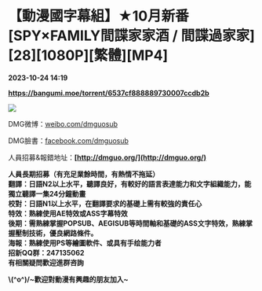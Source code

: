 # 【動漫國字幕組】★10月新番[SPY×FAMILY間諜家家酒 / 間諜過家家][28][1080P][繁體][MP4]

**2023-10-24 14:19**

**https://bangumi.moe/torrent/6537cf888889730007ccdb2b**

![](https://s2.loli.net/2023/10/18/Z5cLzAQwtIOf2kR.jpg)

DMG微博：[weibo.com/dmguosub](https://weibo.com/dmguosub)

DMG臉書：[facebook.com/dmguosub](https://facebook.com/dmguosub)

人員招募&報錯地址：**[http://dmguo.org/](http://dmguo.org/)**  
  
**人員長期招募（有充足業餘時間，有熱情不拖延）  
翻譯：日語N2以上水平，聽譯良好，有較好的語言表達能力和文字組織能力，能獨立聽譯一集24分鐘動畫  
校對：日語N1以上水平，在翻譯要求的基礎上需有較強的責任心**  
**特效：熟練使用AE特效或ASS字幕特效  
後期：需熟練掌握POPSUB、AEGISUB等時間軸和基礎的ASS文字特效，熟練掌握壓制技術，優良網路條件。**  
**海報：熟練使用PS等繪圖軟件、或具有手绘能力者  
招新QQ群：247135062  
有相關疑問歡迎進群咨詢**

**\\(^o^)/~歡迎對動漫有興趣的朋友加入~**